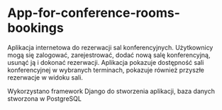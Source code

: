 # App-for-conference-rooms-bookings

Aplikacja internetowa do rezerwacji sal konferencyjnych. Użytkownicy mogą się zalogować, zarejestrować, dodać nową salę konferencyjną, usunąć ją i dokonać rezerwacji. Aplikacja pokazuje dostępność sali konferencyjnej w wybranych terminach, pokazuje również przyszłe rezerwacje w widoku sali.

Wykorzystano framework Django do stworzenia aplikacji, baza danych stworzona w PostgreSQL
